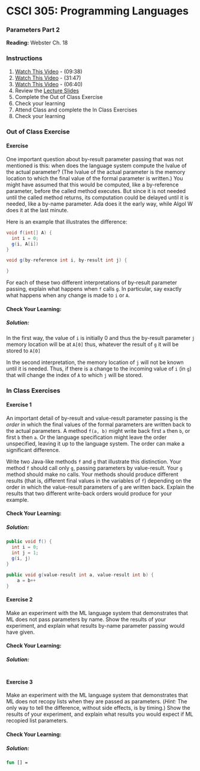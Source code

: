 # CSCI 305: Programming Languages

### Parameters Part 2

**Reading:** Webster Ch. 18

### Instructions
1. [Watch This Video](https://youtu.be/vyh0qWaHgPg) - (09:38)
2. [Watch This Video](https://youtu.be/Wn7oikcszfI) - (31:47)
3. [Watch This Video](https://youtu.be/7Qsh1TWbS08) - (06:40)
3. Review the [Lecture Slides](slides/Lecture31_32.pdf)
4. Complete the Out of Class Exercise
5. Check your learning
6. Attend Class and complete the In Class Exercises
7. Check your learning

### Out of Class Exercise

#### Exercise
One important question about by-result parameter passing that was not mentioned is this: when does the language system compute the lvalue of the actual parameter? (The lvalue of the actual parameter is the memory location to which the final value of the formal parameter is written.) You might have assumed that this would be computed, like a by-reference parameter, before the called method executes. But since it is not needed until the called method returns, its computation could be delayed until it is needed, like a by-name parameter. Ada does it the early way, while Algol W does it at the last minute.

Here is an example that illustrates the difference:
```java
void f(int[] A) {
  int i = 0;
  g(i, A[i])
}
```

```java
void g(by-reference int i, by-result int j) {

}
```

For each of these two different interpretations of by-result parameter passing, explain what happens when `f` calls `g`. In particular, say exactly what happens when any change is made to `i` or `A`.

#### Check Your Learning:

##### Solution:
In the first way, the value of `i` is initially 0 and thus the by-result parameter `j` memory location will be at `A[0]` thus, whatever the result of `g` it will be stored to `A[0]`

In the second interpretation, the memory location of `j` will not be known until it is needed. Thus, if there is a change to the incoming value of `i` (in `g`) that will change the index of `A` to which `j` will be stored.

### In Class Exercises

#### Exercise 1
An important detail of by-result and value-result parameter passing is the *order* in which the final values of the formal parameters are written back to the actual parameters. A method `f(a, b)` might write back first `a` then `b`, or first `b` then `a`. Or the language specification might leave the order unspecified, leaving it up to the language system. The order can make a significant difference.

Write two Java-like methods `f` and `g` that illustrate this distinction. Your method `f` should call only `g`, passing parameters by value-result. Your `g` method should make no calls. Your methods should produce different results (that is, different final values in the variables of `f`) depending on the order in which the value-result parameters of `g` are written back. Explain the results that two different write-back orders would produce for your example.

#### Check Your Learning:

##### Solution:
```java
public void f() {
  int i = 0;
  int j = 1;
  g(i, j)
}

public void g(value-result int a, value-result int b) {
    a = b++
}
```

#### Exercise 2
Make an experiment with the ML language system that demonstrates that ML does not pass parameters by name. Show the results of your experiment, and explain what results by-name parameter passing would have given.

#### Check Your Learning:

##### Solution:
``` ml

```

#### Exercise 3
Make an experiment with the ML language system that demonstrates that ML does not recopy lists when they are passed as parameters. (*Hint:* The only way to tell the difference, without side effects, is by timing.) Show the results of your experiment, and explain what results you would expect if ML recopied list parameters.

#### Check Your Learning:

##### Solution:
```ml
fun [] =
```
